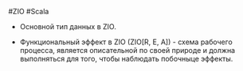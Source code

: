 #ZIO #Scala 

* Основной тип данных в ZIO.

* Функциональный эффект в ZIO (ZIO[R, E, A]) - схема рабочего процесса, является описательной по своей природе и должна выполняться для того, чтобы наблюдать побочныце эффекты.